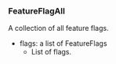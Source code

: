 ### FeatureFlagAll
A collection of all feature flags.

- flags: a list of FeatureFlags
  - List of flags.
